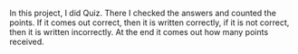 In this project, I did Quiz. There I checked the answers and counted the points. If it comes out correct, then it is written correctly, if it is not correct, then it is written incorrectly. At the end it comes out how many points received.

